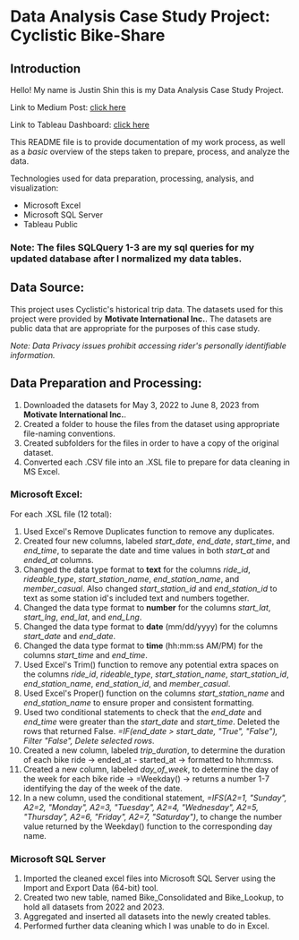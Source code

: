 # Data Analysis Case Study Project: Cyclistic Bike-Share

## Introduction
Hello! My name is Justin Shin this is my Data Analysis Case Study Project. 

Link to Medium Post: [click here](https://medium.com/@jdt_shin/cyclistic-case-study-how-does-a-bike-share-navigate-speedy-success-16d6b29e5b9b)

Link to Tableau Dashboard: [click here](https://public.tableau.com/app/profile/justin.shin1499/viz/CyclisticBike-Share_16877439018650/CyclisticBike-Share)

This README file is to provide documentation of my work process, as well as a *basic* overview of the steps taken to prepare, process, and analyze the data.

Technologies used for data preparation, processing, analysis, and visualization:
* Microsoft Excel
* Microsoft SQL Server
* Tableau Public

### Note: The files SQLQuery 1-3 are my sql queries for my updated database after I normalized my data tables.

## Data Source:

This project uses Cyclistic's historical trip data. The datasets used for this project were provided by **Motivate International Inc.**. The datasets are public data that are appropriate for the purposes of this case study. 

*Note: Data Privacy issues prohibit accessing rider's personally identifiable information.*

## Data Preparation and Processing:
1. Downloaded the datasets for May 3, 2022 to June 8, 2023 from **Motivate International Inc.**.
2. Created a folder to house the files from the dataset using appropriate file-naming conventions.
3. Created subfolders for the files in order to have a copy of the original dataset.
4. Converted each .CSV file into an .XSL file to prepare for data cleaning in MS Excel.

### Microsoft Excel:
For each .XSL file (12 total):

1. Used Excel's Remove Duplicates function to remove any duplicates.
2. Created four new columns, labeled *start_date*, *end_date*, *start_time*, and *end_time*, to separate the date and time values in both *start_at* and *ended_at* columns.
3. Changed the data type format to **text** for the columns *ride_id*, *rideable_type*, *start_station_name*, *end_station_name*, and *member_casual*. Also changed *start_station_id* and *end_station_id* to text as some station id's included text and numbers together.
4. Changed the data type format to **number** for the columns *start_lat*, *start_lng*, *end_lat*, and *end_Lng*.
5. Changed the data type format to **date** (mm/dd/yyyy) for the columns *start_date* and *end_date*.
6. Changed the data type format to **time** (hh:mm:ss AM/PM) for the columns *start_time* and *end_time*.
7. Used Excel's Trim() function to remove any potential extra spaces on the columns *ride_id*, *rideable_type*, *start_station_name*, *start_station_id*, *end_station_name*, *end_station_id*, and *member_casual*.
8. Used Excel's Proper() function on the columns *start_station_name* and *end_station_name* to ensure proper and consistent formatting.
9. Used two conditional statements to check that the *end_date* and *end_time* were greater than the *start_date* and *start_time*. Deleted the rows that returned False. *=IF(end_date > start_date, "True", "False"), Filter "False", Delete selected rows*.
10. Created a new column, labeled *trip_duration*, to determine the duration of each bike ride -> ended_at - started_at -> formatted to hh:mm:ss.
11. Created a new column, labeled *day_of_week*, to determine the day of the week for each bike ride -> =Weekday() -> returns a number 1-7 identifying the day of the week of the date.
12. In a new column, used the conditional statement, *=IFS(A2=1, "Sunday", A2=2, "Monday", A2=3, "Tuesday", A2=4, "Wednesday", A2=5, "Thursday", A2=6, "Friday", A2=7, "Saturday")*, to change the number value returned by the Weekday() function to the corresponding day name.

### Microsoft SQL Server
1. Imported the cleaned excel files into Microsoft SQL Server using the Import and Export Data (64-bit) tool.
2. Created two new table, named Bike_Consolidated and Bike_Lookup, to hold all datasets from 2022 and 2023.
3. Aggregated and inserted all datasets into the newly created tables.
4. Performed further data cleaning which I was unable to do in Excel.


